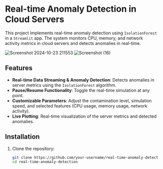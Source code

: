 # Real-time Anomaly Detection in Cloud Servers

This project implements real-time anomaly detection using `IsolationForest` in a `Streamlit` app. The system monitors CPU, memory, and network activity metrics in cloud servers and detects anomalies in real-time.

![Screenshot 2024-10-23 211553](https://github.com/user-attachments/assets/c125a851-f7f3-42f4-9b87-e645346d6f69)
![Screenshot (16)](https://github.com/user-attachments/assets/4ad0c82e-ded9-4cfa-a305-ce3fdc0f309b)

## Features

- **Real-time Data Streaming & Anomaly Detection**: Detects anomalies in server metrics using the `IsolationForest` algorithm.
- **Pause/Resume Functionality**: Toggle the real-time simulation at any point.
- **Customizable Parameters**: Adjust the contamination level, simulation speed, and selected features (CPU usage, memory usage, network activity).
- **Live Plotting**: Real-time visualization of the server metrics and detected anomalies.

## Installation

1. Clone the repository:
   ```bash
   git clone https://github.com/your-username/real-time-anomaly-detection.git
   cd real-time-anomaly-detection
   
